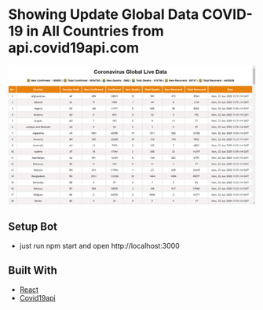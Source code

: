 # Showing Update Global Data COVID-19 in All Countries from api.covid19api.com

<p align="center">
  <img src="img/img.png")><br>
</p>

## Setup Bot

- just run npm start and open http://localhost:3000


## Built With

- [React](https://nodejs.org/en/) 
- [Covid19api](https://covid19api.com/)





